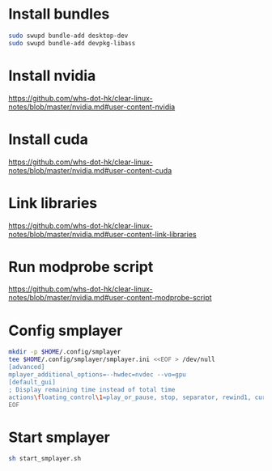 # Install bundles
```sh
sudo swupd bundle-add desktop-dev
sudo swupd bundle-add devpkg-libass
```

# Install nvidia
https://github.com/whs-dot-hk/clear-linux-notes/blob/master/nvidia.md#user-content-nvidia

# Install cuda
https://github.com/whs-dot-hk/clear-linux-notes/blob/master/nvidia.md#user-content-cuda

# Link libraries
https://github.com/whs-dot-hk/clear-linux-notes/blob/master/nvidia.md#user-content-link-libraries

# Run modprobe script
https://github.com/whs-dot-hk/clear-linux-notes/blob/master/nvidia.md#user-content-modprobe-script

# Config smplayer
```sh
mkdir -p $HOME/.config/smplayer
tee $HOME/.config/smplayer/smplayer.ini <<EOF > /dev/null
[advanced]
mplayer_additional_options=--hwdec=nvdec --vo=gpu
[default_gui]
; Display remaining time instead of total time
actions\floating_control\1=play_or_pause, stop, separator, rewind1, current_timelabel_action, timeslider_action, remaining_timelabel_action, forward1, separator, fullscreen, mute, volumeslider_action
EOF
```

# Start smplayer
```sh
sh start_smplayer.sh
```
